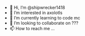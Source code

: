 - 👋 Hi, I’m @shipwrecker1418
- 👀 I’m interested in axolotls
- 🌱 I’m currently learning to code mc
- 💞️ I’m looking to collaborate on ???
- 📫 How to reach me ...

<!---
shipwrecker1418/shipwrecker1418 is a ✨ special ✨ repository because its `README.md` (this file) appears on your GitHub profile.
You can click the Preview link to take a look at your changes.
--->
